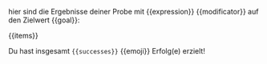 hier sind die Ergebnisse deiner Probe mit {{expression}} {{modificator}} auf den Zielwert {{goal}}:

{{items}}

Du hast insgesamt `{{successes}}` {{emoji}} Erfolg(e) erzielt!